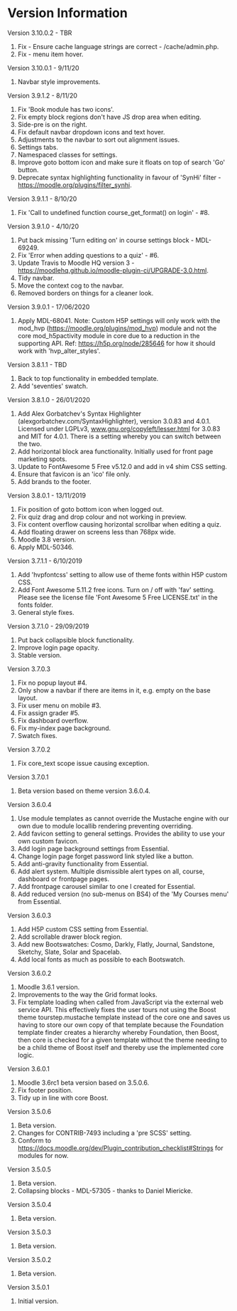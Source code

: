 Version Information
===================
Version 3.10.0.2 - TBR
  1. Fix - Ensure cache language strings are correct - /cache/admin.php.
  2. Fix - menu item hover.

Version 3.10.0.1 - 9/11/20
  1. Navbar style improvements.

Version 3.9.1.2 - 8/11/20
  1. Fix 'Book module has two icons'.
  2. Fix empty block regions don't have JS drop area when editing.
  3. Side-pre is on the right.
  4. Fix default navbar dropdown icons and text hover.
  5. Adjustments to the navbar to sort out alignment issues.
  6. Settings tabs.
  7. Namespaced classes for settings.
  8. Improve goto bottom icon and make sure it floats on top of search 'Go' button.
  9. Deprecate syntax highlighting functionality in favour of 'SynHi' filter - https://moodle.org/plugins/filter_synhi.

Version 3.9.1.1 - 8/10/20
  1. Fix 'Call to undefined function course_get_format() on login' - #8.

Version 3.9.1.0 - 4/10/20
  1. Put back missing 'Turn editing on' in course settings block - MDL-69249.
  2. Fix 'Error when adding questions to a quiz' - #6.
  3. Update Travis to Moodle HQ version 3 - https://moodlehq.github.io/moodle-plugin-ci/UPGRADE-3.0.html.
  4. Tidy navbar.
  5. Move the context cog to the navbar.
  6. Removed borders on things for a cleaner look.

Version 3.9.0.1 - 17/06/2020
  1. Apply MDL-68041.
  Note: Custom H5P settings will only work with the mod_hvp (https://moodle.org/plugins/mod_hvp) module and not the
        core mod_h5pactivity module in core due to a reduction in the supporting API.  Ref: https://h5p.org/node/285646
        for how it should work with 'hvp_alter_styles'.

Version 3.8.1.1 - TBD
  1. Back to top functionality in embedded template.
  2. Add 'seventies' swatch.

Version 3.8.1.0 - 26/01/2020
  1. Add Alex Gorbatchev's Syntax Highlighter (alexgorbatchev.com/SyntaxHighlighter), version 3.0.83 and 4.0.1.
     Licensed under LGPLv3, www.gnu.org/copyleft/lesser.html for 3.0.83 and MIT for 4.0.1.
     There is a setting whereby you can switch between the two.
  2. Add horizontal block area functionality.  Initially used for front page marketing spots.
  3. Update to FontAwesome 5 Free v5.12.0 and add in v4 shim CSS setting.
  4. Ensure that favicon is an 'ico' file only.
  5. Add brands to the footer.

Version 3.8.0.1 - 13/11/2019
  1. Fix position of goto bottom icon when logged out.
  2. Fix quiz drag and drop colour and not working in preview.
  3. Fix content overflow causing horizontal scrollbar when editing a quiz.
  4. Add floating drawer on screens less than 768px wide.
  5. Moodle 3.8 version.
  6. Apply MDL-50346.

Version 3.7.1.1 - 6/10/2019
  1. Add 'hvpfontcss' setting to allow use of theme fonts within H5P custom CSS.
  2. Add Font Awesome 5.11.2 free icons.  Turn on / off with 'fav' setting.
     Please see the license file 'Font Awesome 5 Free LICENSE.txt' in the fonts folder.
  3. General style fixes.

Version 3.7.1.0 - 29/09/2019
  1. Put back collapsible block functionality.
  2. Improve login page opacity.
  3. Stable version.

Version 3.7.0.3
  1. Fix no popup layout #4.
  2. Only show a navbar if there are items in it, e.g. empty on the base layout.
  3. Fix user menu on mobile #3.
  4. Fix assign grader #5.
  5. Fix dashboard overflow.
  6. Fix my-index page background.
  7. Swatch fixes.

Version 3.7.0.2
  1. Fix core_text scope issue causing exception.

Version 3.7.0.1
  1. Beta version based on theme version 3.6.0.4.

Version 3.6.0.4
  1. Use module templates as cannot override the Mustache engine with our own due to module locallib rendering
     preventing overriding.
  2. Add favicon setting to general settings.  Provides the ability to use your own custom favicon.
  3. Add login page background settings from Essential.
  4. Change login page forget password link styled like a button.
  5. Add anti-gravity functionality from Essential.
  6. Add alert system.  Multiple dismissible alert types on all, course, dashboard or frontpage pages.
  7. Add frontpage carousel similar to one I created for Essential.
  8. Add reduced version (no sub-menus on BS4) of the 'My Courses menu' from Essential.

Version 3.6.0.3
  1. Add H5P custom CSS setting from Essential.
  2. Add scrollable drawer block region.
  3. Add new Bootswatches: Cosmo, Darkly, Flatly, Journal, Sandstone, Sketchy, Slate, Solar and Spacelab.
  4. Add local fonts as much as possible to each Bootswatch.

Version 3.6.0.2
  1. Moodle 3.6.1 version.
  2. Improvements to the way the Grid format looks.
  3. Fix template loading when called from JavaScript via the external web service API.  This effectively fixes
     the user tours not using the Boost theme tourstep.mustache template instead of the core one and saves us
     having to store our own copy of that template because the Foundation template finder creates a hierarchy
     whereby Foundation, then Boost, then core is checked for a given template without the theme needing to be
     a child theme of Boost itself and thereby use the implemented core logic.

Version 3.6.0.1
  1. Moodle 3.6rc1 beta version based on 3.5.0.6.
  2. Fix footer position.
  3. Tidy up in line with core Boost.

Version 3.5.0.6
  1. Beta version.
  2. Changes for CONTRIB-7493 including a 'pre SCSS' setting.
  3. Conform to https://docs.moodle.org/dev/Plugin_contribution_checklist#Strings for modules for now.

Version 3.5.0.5
  1. Beta version.
  2. Collapsing blocks - MDL-57305 - thanks to Daniel Miericke.

Version 3.5.0.4
  1. Beta version.

Version 3.5.0.3
  1. Beta version.

Version 3.5.0.2
  1. Beta version.

Version 3.5.0.1
  1. Initial version.
